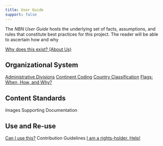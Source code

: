 ```yaml
---
title: User Guide
support: false
---
```


The *NBN User Guide* hosts the underlying set of facts, assumptions, and rules that constitute best practices for this project. The reader will be able to ascertain how and why 

[Why does this exist? (About Us)](guide/why.html)

## Organizational System

[Administrative Divisions](guide/administrative-divisions.html)
[Continent Coding](guide/continent-coding.html)
[Country Classification](guide/country-classification.html)
[Flags: When, How, and Why?](guide/flags.html)

## Content Standards

Images
Supporting Documentation

## Use and Re-use

[Can I use this?](guide/use.html)
Contribution Guidelines
[I am a rights-holder. Help!](guide/rights-holders.html)